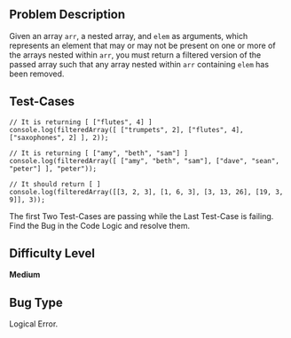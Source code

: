 ## Problem Description

Given an array `arr`, a nested array, and `elem` as arguments, which represents an element that may or may not be present on one or more of the arrays nested within `arr`, 
you must return a filtered version of the passed array such that any array nested within `arr` containing `elem` has been removed.

## Test-Cases 

```
// It is returning [ ["flutes", 4] ]
console.log(filteredArray([ ["trumpets", 2], ["flutes", 4], ["saxophones", 2] ], 2));

// It is returning [ ["amy", "beth", "sam"] ]
console.log(filteredArray([ ["amy", "beth", "sam"], ["dave", "sean", "peter"] ], "peter"));

// It should return [ ]
console.log(filteredArray([[3, 2, 3], [1, 6, 3], [3, 13, 26], [19, 3, 9]], 3));
```

The first Two Test-Cases are passing while the Last Test-Case is failing. Find the Bug in the Code Logic and resolve them. 

## Difficulty Level 

<b>Medium</b>

## Bug Type 

Logical Error.